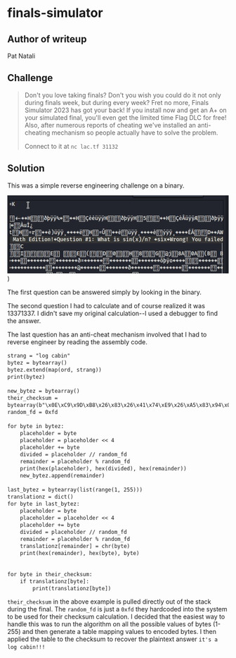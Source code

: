 # finals-simulator

## Author of writeup

Pat Natali

## Challenge

> Don't you love taking finals? Don't you wish you could do it not only during finals  week, but during every week? Fret no more, Finals Simulator 2023 has got your back! If you install now and get an A+ on your simulated final,  you'll even get the limited time Flag DLC for free! Also, after numerous reports of cheating we've installed an anti-cheating mechanism so  people actually have to solve the problem.
>
> Connect to it at `nc lac.tf 31132`

## Solution

This was a simple reverse engineering challenge on a binary.

![Looking at the code](../images/rev/finals_simulator_binary.png))

The first question can be answered simply by looking in the binary.

The second question I had to calculate and of course realized it was 13371337. I didn't save my original calculation--I used a debugger to find the answer.

The last question has an anti-cheat mechanism involved that I had to reverse engineer by reading the assembly code.

```
strang = "log cabin"
bytez = bytearray()
bytez.extend(map(ord, strang))
print(bytez)

new_bytez = bytearray()
their_checksum = bytearray(b"\x0E\xC9\x9D\xB8\x26\x83\x26\x41\x74\xE9\x26\xA5\x83\x94\x0E\x63\x37\x37\x37")
random_fd = 0xfd

for byte in bytez:
    placeholder = byte
    placeholder = placeholder << 4
    placeholder += byte
    divided = placeholder // random_fd
    remainder = placeholder % random_fd
    print(hex(placeholder), hex(divided), hex(remainder))
    new_bytez.append(remainder)

last_bytez = bytearray(list(range(1, 255)))
translationz = dict()
for byte in last_bytez:
    placeholder = byte
    placeholder = placeholder << 4
    placeholder += byte
    divided = placeholder // random_fd
    remainder = placeholder % random_fd
    translationz[remainder] = chr(byte)
    print(hex(remainder), hex(byte), byte)


for byte in their_checksum:
    if translationz[byte]:
        print(translationz[byte])
```

`their_checksum` in the above example is pulled directly out of the stack during the final. The `random_fd` is just a `0xfd` they hardcoded into the system to be used for their checksum calculation. I decided that the easiest way to handle this was to run the algorithm on all the possible values of bytes (1-255) and then generate a table mapping values to encoded bytes. I then applied the table to the checksum to recover the plaintext answer `it's a log cabin!!!`
